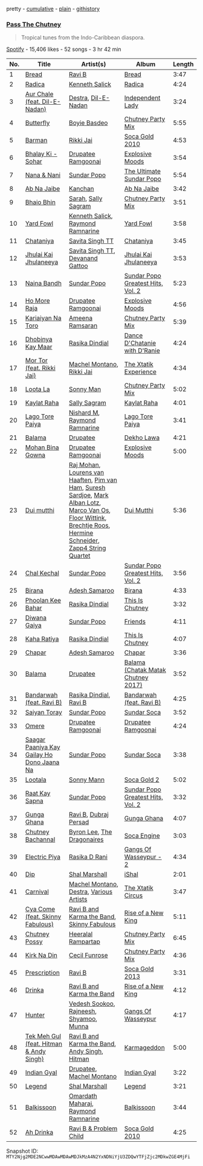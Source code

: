 pretty - [cumulative](/playlists/cumulative/37i9dQZF1DWWXmRdYIgq8J.md) - [plain](/playlists/plain/37i9dQZF1DWWXmRdYIgq8J) - [githistory](https://github.githistory.xyz/mackorone/spotify-playlist-archive/blob/main/playlists/plain/37i9dQZF1DWWXmRdYIgq8J)

### [Pass The Chutney](https://open.spotify.com/playlist/37i9dQZF1DWWXmRdYIgq8J)

> Tropical tunes from the Indo\-Caribbean diaspora.

[Spotify](https://open.spotify.com/user/spotify) - 15,406 likes - 52 songs - 3 hr 42 min

| No. | Title | Artist(s) | Album | Length |
|---|---|---|---|---|
| 1 | [Bread](https://open.spotify.com/track/5AGqmpRFDY5cD1LftIoa2X) | [Ravi B](https://open.spotify.com/artist/6r9ZI8cFoP2cbszW50tdJj) | [Bread](https://open.spotify.com/album/4Fz4hTJSQHTJmTozmkvCN5) | 3:47 |
| 2 | [Radica](https://open.spotify.com/track/15D65PvgOtMSNCNsPWNZUU) | [Kenneth Salick](https://open.spotify.com/artist/4LSkHL3aVB8OFKYbXOwi6r) | [Radica](https://open.spotify.com/album/3YfmVhke219CS6MGDYjnKt) | 4:24 |
| 3 | [Aur Chale \(feat\. Dil\-E\-Nadan\)](https://open.spotify.com/track/0rqf6vbpvLhynNJz6ya5zG) | [Destra](https://open.spotify.com/artist/0xMFjTpcN1zaf1ZU5NaNmk), [Dil\-E\-Nadan](https://open.spotify.com/artist/34B244yve10xAS2LK6VknY) | [Independent Lady](https://open.spotify.com/album/5MX7SERtmC5ObbiWxgVhKb) | 3:24 |
| 4 | [Butterfly](https://open.spotify.com/track/6Xz4fhzvk63Dq9E9DYV8rP) | [Boyie Basdeo](https://open.spotify.com/artist/0pvWvE1P4HYC578HJaF50c) | [Chutney Party Mix](https://open.spotify.com/album/6W123r77NOcUmX0SVAk8FW) | 5:55 |
| 5 | [Barman](https://open.spotify.com/track/4luG5N7yt5gV41Z2pzgtsu) | [Rikki Jai](https://open.spotify.com/artist/1DsXYGSDoSk6szKIVl9fnd) | [Soca Gold 2010](https://open.spotify.com/album/62Lj4znCqFpTXgbtiGPGW1) | 4:53 |
| 6 | [Bhalay Ki \- Sohar](https://open.spotify.com/track/5Nf9dZNAXTBZsEegeIfnxE) | [Drupatee Ramgoonai](https://open.spotify.com/artist/0b2BvPLwaxjE6lFfwhkpGs) | [Explosive Moods](https://open.spotify.com/album/6qq74brYwCHpXU0KaB74Ag) | 3:54 |
| 7 | [Nana & Nani](https://open.spotify.com/track/6KCWJcmmtYMjZMgi4kAiyD) | [Sundar Popo](https://open.spotify.com/artist/5SdqBVV8986tZz1YkDRyOc) | [The Ultimate Sundar Popo](https://open.spotify.com/album/4LIBROVNLxLDZo4s32GiEC) | 5:54 |
| 8 | [Ab Na Jaibe](https://open.spotify.com/track/42jxQLPSuH6OMrkDhPiWkE) | [Kanchan](https://open.spotify.com/artist/20LxVmOnMzPm716JTA7XKi) | [Ab Na Jaibe](https://open.spotify.com/album/2n5A0bEoYkn8q3wm6cc75q) | 3:42 |
| 9 | [Bhaio Bhin](https://open.spotify.com/track/0FNWncnBxzqcxMlpGCf6mI) | [Sarah](https://open.spotify.com/artist/33Gx2JOUU4jrmRhjxwaOxb), [Sally Sagram](https://open.spotify.com/artist/3h2YMkiocFuXM0jfTGMNB3) | [Chutney Party Mix](https://open.spotify.com/album/6W123r77NOcUmX0SVAk8FW) | 3:51 |
| 10 | [Yard Fowl](https://open.spotify.com/track/0ig6iNhu240WdlFNdEO8z6) | [Kenneth Salick](https://open.spotify.com/artist/6SmabcvkBcB2lpaQn3EdN6), [Raymond Ramnarine](https://open.spotify.com/artist/4Mn7PxD4YaodFxdDokVveI) | [Yard Fowl](https://open.spotify.com/album/5HZXzchA8gyOYaCujmpxTd) | 3:58 |
| 11 | [Chataniya](https://open.spotify.com/track/7wVx2fa8mMotK9FM6o9m6B) | [Savita Singh TT](https://open.spotify.com/artist/3xZQr5mvpbIl6CEAN0jU7i) | [Chataniya](https://open.spotify.com/album/66Zvn8tu5lGF34dWtcXFYU) | 3:45 |
| 12 | [Jhulai Kai Jhulaneeya](https://open.spotify.com/track/4T2RNha3216ColKhrewoRe) | [Savita Singh TT](https://open.spotify.com/artist/3xZQr5mvpbIl6CEAN0jU7i), [Devanand Gattoo](https://open.spotify.com/artist/6YJbkTQjvcQIlMgs6B0gUf) | [Jhulai Kai Jhulaneeya](https://open.spotify.com/album/1J3jCiMaCw6vONtH5dD5CJ) | 3:53 |
| 13 | [Naina Bandh](https://open.spotify.com/track/42oKkHNgUzqyTPR4yGwOrg) | [Sundar Popo](https://open.spotify.com/artist/5SdqBVV8986tZz1YkDRyOc) | [Sundar Popo Greatest Hits, Vol\. 2](https://open.spotify.com/album/4YnZLTUgthWyb5kxVHMNdH) | 5:23 |
| 14 | [Ho More Raja](https://open.spotify.com/track/4du8jzQa9JHA2BB9IVprmc) | [Drupatee Ramgoonai](https://open.spotify.com/artist/0b2BvPLwaxjE6lFfwhkpGs) | [Explosive Moods](https://open.spotify.com/album/6qq74brYwCHpXU0KaB74Ag) | 4:56 |
| 15 | [Kariaiyan Na Toro](https://open.spotify.com/track/63dPUEVIPdpwhML1EVS4CX) | [Ameena Ramsaran](https://open.spotify.com/artist/13oaDW0k8DbnU6HJ4n7I3v) | [Chutney Party Mix](https://open.spotify.com/album/6W123r77NOcUmX0SVAk8FW) | 5:39 |
| 16 | [Dhobinya Kay Maar](https://open.spotify.com/track/2b8Rf3fWIDZJCpJ1bm67xz) | [Rasika Dindial](https://open.spotify.com/artist/6bqai4im8en2b0vgEFhSnJ) | [Dance D'Chatanie with D'Ranie](https://open.spotify.com/album/5h7NSzWa3UkoyXWEKDy8x5) | 4:24 |
| 17 | [Mor Tor \(feat\. Rikki Jai\)](https://open.spotify.com/track/3bmJVnAl031qUqToopD8xg) | [Machel Montano](https://open.spotify.com/artist/6wxP7SSzfvi21Cnl8JicdQ), [Rikki Jai](https://open.spotify.com/artist/1DsXYGSDoSk6szKIVl9fnd) | [The Xtatik Experience](https://open.spotify.com/album/1A16ile1jSMMEhMvoRH0WN) | 4:34 |
| 18 | [Loota La](https://open.spotify.com/track/1eVCGigGerjHtN7AWquWWV) | [Sonny Man](https://open.spotify.com/artist/2SbrAYu0L4qMgLntFj5oE6) | [Chutney Party Mix](https://open.spotify.com/album/6W123r77NOcUmX0SVAk8FW) | 5:02 |
| 19 | [Kaylat Raha](https://open.spotify.com/track/1ynopzLTx72TqrkD9KyZLr) | [Sally Sagram](https://open.spotify.com/artist/3h2YMkiocFuXM0jfTGMNB3) | [Kaylat Raha](https://open.spotify.com/album/3UwRZEzfyvvQ9fvx5DIf7O) | 4:01 |
| 20 | [Lago Tore Paiya](https://open.spotify.com/track/4kIvWWW7DVn5dNE5dZsTGK) | [Nishard M](https://open.spotify.com/artist/6z6RdNPFBjmUIsstVgTzqi), [Raymond Ramnarine](https://open.spotify.com/artist/4Mn7PxD4YaodFxdDokVveI) | [Lago Tore Paiya](https://open.spotify.com/album/0t0l1mRGOfyhFn1Ddvrb0I) | 3:41 |
| 21 | [Balama](https://open.spotify.com/track/3Zw2VFaqvZAkn1uMKX9jKe) | [Drupatee](https://open.spotify.com/artist/7d41HV53Mpqmn3DBacKaEd) | [Dekho Lawa](https://open.spotify.com/album/0NhPsvgyL8J66KKggFU2KR) | 4:21 |
| 22 | [Mohan Bina Gowna](https://open.spotify.com/track/03qQAIUvSjPUzeonHQvjgY) | [Drupatee Ramgoonai](https://open.spotify.com/artist/0b2BvPLwaxjE6lFfwhkpGs) | [Explosive Moods](https://open.spotify.com/album/6qq74brYwCHpXU0KaB74Ag) | 5:00 |
| 23 | [Dui mutthi](https://open.spotify.com/track/1rbdePMcbIrKU2d78CeaET) | [Raj Mohan](https://open.spotify.com/artist/6q9e4Kaz8B1rWUhn90FKHH), [Lourens van Haaften](https://open.spotify.com/artist/4OXNlJwB0dS3OHKEy7fvcZ), [Pim van Ham](https://open.spotify.com/artist/0g0hjwO0mOKmlgCnuuNWyj), [Suresh Sardjoe](https://open.spotify.com/artist/7b35P4xYiYSBqIK6R6Eu7X), [Mark Alban Lotz](https://open.spotify.com/artist/4BT7pe28q1DoqZ2RAGdqoL), [Marco Van Os](https://open.spotify.com/artist/2iQp9PXU3p3B6Hkh3Ubqf0), [Floor Wittink](https://open.spotify.com/artist/3LKc3qlrI8DU7TdGMtj4z0), [Brechtje Roos](https://open.spotify.com/artist/58w6eh2rPTb7lmgym8eqAg), [Hermine Schneider](https://open.spotify.com/artist/5hggtrKT48o2dHiXqpPdP8), [Zapp4 String Quartet](https://open.spotify.com/artist/79ViaraJqaTKddHQHEv5qy) | [Dui Mutthi](https://open.spotify.com/album/36iXCe2LDP7eKjptNACbVy) | 5:36 |
| 24 | [Chal Kechal](https://open.spotify.com/track/2vh3NvmYn1a6KSqpD05sLz) | [Sundar Popo](https://open.spotify.com/artist/5SdqBVV8986tZz1YkDRyOc) | [Sundar Popo Greatest Hits, Vol\. 2](https://open.spotify.com/album/4YnZLTUgthWyb5kxVHMNdH) | 3:56 |
| 25 | [Birana](https://open.spotify.com/track/70NzqCskRA7XRDUos19Wq3) | [Adesh Samaroo](https://open.spotify.com/artist/3Z2PCgLmSRet1U0gP0wD9r) | [Birana](https://open.spotify.com/album/2lZyQHX5F8QCMqQgC8QyTr) | 4:33 |
| 26 | [Phoolan Kee Bahar](https://open.spotify.com/track/7nDjhlHgqmCK0WSym7E90m) | [Rasika Dindial](https://open.spotify.com/artist/6bqai4im8en2b0vgEFhSnJ) | [This Is Chutney](https://open.spotify.com/album/5Fmp7GwRXHWqxOwigb8Ywo) | 3:32 |
| 27 | [Diwana Gaiya](https://open.spotify.com/track/3FIBaj6iAezqJvHhOqzpu4) | [Sundar Popo](https://open.spotify.com/artist/5SdqBVV8986tZz1YkDRyOc) | [Friends](https://open.spotify.com/album/3qM287mPng6L7SItYtEtF7) | 4:11 |
| 28 | [Kaha Ratiya](https://open.spotify.com/track/0JrJLBUf8lOJOjdU2pFgYo) | [Rasika Dindial](https://open.spotify.com/artist/6bqai4im8en2b0vgEFhSnJ) | [This Is Chutney](https://open.spotify.com/album/5Fmp7GwRXHWqxOwigb8Ywo) | 4:07 |
| 29 | [Chapar](https://open.spotify.com/track/578PfZQhcglyX136Y1nGpP) | [Adesh Samaroo](https://open.spotify.com/artist/3Z2PCgLmSRet1U0gP0wD9r) | [Chapar](https://open.spotify.com/album/4dOCgZEUBvys0ZW6CYXhIQ) | 3:36 |
| 30 | [Balama](https://open.spotify.com/track/0YWBtnNdMdEuh8RK8AXDXg) | [Drupatee](https://open.spotify.com/artist/7d41HV53Mpqmn3DBacKaEd) | [Balama \(Chatak Matak Chutney 2017\)](https://open.spotify.com/album/6Gp9dJ8j1KUbw5xKJ0Rx6o) | 3:52 |
| 31 | [Bandarwah \(feat\. Ravi B\)](https://open.spotify.com/track/3IGfrhOSd1eg1CSBzUX01w) | [Rasika Dindial](https://open.spotify.com/artist/6bqai4im8en2b0vgEFhSnJ), [Ravi B](https://open.spotify.com/artist/6r9ZI8cFoP2cbszW50tdJj) | [Bandarwah \(feat\. Ravi B\)](https://open.spotify.com/album/1EpG3o1xvOD2pcmMu0Jt9q) | 4:25 |
| 32 | [Saiyan Toray](https://open.spotify.com/track/3gzcu3KSs6NvikMaUQP7e0) | [Sundar Popo](https://open.spotify.com/artist/5SdqBVV8986tZz1YkDRyOc) | [Sundar Soca](https://open.spotify.com/album/2a8UdL4RPbeJPBVyMZFMbX) | 3:52 |
| 33 | [Omere](https://open.spotify.com/track/3tFQKzmd075MoWRYzph1pN) | [Drupatee Ramgoonai](https://open.spotify.com/artist/0b2BvPLwaxjE6lFfwhkpGs) | [Drupatee Ramgoonai](https://open.spotify.com/album/2FXMAs4LSzuJKBO7JkHdlz) | 4:24 |
| 34 | [Saagar Paaniya Kay Gailay Ho Dono Jaana Na](https://open.spotify.com/track/2wfwUwXIA0veMyh6vNCM3M) | [Sundar Popo](https://open.spotify.com/artist/5SdqBVV8986tZz1YkDRyOc) | [Sundar Soca](https://open.spotify.com/album/2a8UdL4RPbeJPBVyMZFMbX) | 3:38 |
| 35 | [Lootala](https://open.spotify.com/track/1XbEmKkEdifeicWVbhbS3T) | [Sonny Mann](https://open.spotify.com/artist/7ISdKLHNOk7qDf9vIRwCa0) | [Soca Gold 2](https://open.spotify.com/album/67tWcKDetfKQS7o3sLV71y) | 5:02 |
| 36 | [Raat Kay Sapna](https://open.spotify.com/track/6bK5f9cYKD3wdB9sbbp5da) | [Sundar Popo](https://open.spotify.com/artist/5SdqBVV8986tZz1YkDRyOc) | [Sundar Popo Greatest Hits, Vol\. 2](https://open.spotify.com/album/4YnZLTUgthWyb5kxVHMNdH) | 3:32 |
| 37 | [Gunga Ghana](https://open.spotify.com/track/6scC03TvTwI1VbEGIYrD8R) | [Ravi B](https://open.spotify.com/artist/6r9ZI8cFoP2cbszW50tdJj), [Dubraj Persad](https://open.spotify.com/artist/4utj62fmWsquEdUPamiUDX) | [Gunga Ghana](https://open.spotify.com/album/5HHAYnNENqxTSYOnnx1Ilk) | 4:07 |
| 38 | [Chutney Bachannal](https://open.spotify.com/track/5P0X7qfDz1XsrlOi31vi1g) | [Byron Lee](https://open.spotify.com/artist/1qerVYQkyneFNgZfMKH6HX), [The Dragonaires](https://open.spotify.com/artist/6lSdMYrQWXU22MBTq1qc0y) | [Soca Engine](https://open.spotify.com/album/1XZv3qPdcRhpyQXpULHedg) | 3:03 |
| 39 | [Electric Piya](https://open.spotify.com/track/4EeCGjwk9d7iO9Ti5w2xlX) | [Rasika D Rani](https://open.spotify.com/artist/2w4iE0LWFKbnoSkgERsqso) | [Gangs Of Wasseypur \- 2](https://open.spotify.com/album/7DBbDXQbei6e4X6EdXOyz2) | 4:34 |
| 40 | [Dip](https://open.spotify.com/track/6l6RCCV2A9u3SHIt3mvaiN) | [Shal Marshall](https://open.spotify.com/artist/7mds6P3MvNyCg7l2QFpx6d) | [iShal](https://open.spotify.com/album/21VpDRRs5PrfuCT45QzAaS) | 2:01 |
| 41 | [Carnival](https://open.spotify.com/track/1onPy0sa2R4jqSx5zFlEff) | [Machel Montano](https://open.spotify.com/artist/6wxP7SSzfvi21Cnl8JicdQ), [Destra](https://open.spotify.com/artist/0xMFjTpcN1zaf1ZU5NaNmk), [Various Artists](https://open.spotify.com/artist/0LyfQWJT6nXafLPZqxe9Of) | [The Xtatik Circus](https://open.spotify.com/album/0wxyLnJUJM3KvrDMnECo7I) | 3:47 |
| 42 | [Cya Come \(feat\. Skinny Fabulous\)](https://open.spotify.com/track/1WXJZK7uTn3iRrbfaXYZ6n) | [Ravi B and Karma the Band](https://open.spotify.com/artist/0f2Ro30PphxH8JaXsr2fFC), [Skinny Fabulous](https://open.spotify.com/artist/56BHYURgbka2nQbBy8XZ3x) | [Rise of a New King](https://open.spotify.com/album/47ZPIYAGwct5LotU50oetq) | 5:11 |
| 43 | [Chutney Possy](https://open.spotify.com/track/18WPeo6KhokOa8ByGLf1ee) | [Heeralal Rampartap](https://open.spotify.com/artist/314CfLhAljnYV6PBjTTdsK) | [Chutney Party Mix](https://open.spotify.com/album/6W123r77NOcUmX0SVAk8FW) | 6:45 |
| 44 | [Kirk Na Din](https://open.spotify.com/track/5CHZlrPJRkmNVfzMyqt3mT) | [Cecil Funrose](https://open.spotify.com/artist/3wRM9dajPobZCh8VKpRxhR) | [Chutney Party Mix](https://open.spotify.com/album/6W123r77NOcUmX0SVAk8FW) | 4:36 |
| 45 | [Prescription](https://open.spotify.com/track/4LKcY2x9F64lJmr3qeNhBm) | [Ravi B](https://open.spotify.com/artist/6r9ZI8cFoP2cbszW50tdJj) | [Soca Gold 2013](https://open.spotify.com/album/3P4NsDb4H3rL9YSiLoFuSS) | 3:31 |
| 46 | [Drinka](https://open.spotify.com/track/47Q0sApPOOLeEKzUKFeXu9) | [Ravi B and Karma the Band](https://open.spotify.com/artist/0f2Ro30PphxH8JaXsr2fFC) | [Rise of a New King](https://open.spotify.com/album/47ZPIYAGwct5LotU50oetq) | 4:12 |
| 47 | [Hunter](https://open.spotify.com/track/420E2n9BEBXL8J7uYAWXtR) | [Vedesh Sookoo](https://open.spotify.com/artist/7ISb9PCOxy0mfKcwsZY5wM), [Rajneesh](https://open.spotify.com/artist/1gFEvcgoCtwF6USROCIs8d), [Shyamoo](https://open.spotify.com/artist/09fbzAqn6OUh1MR2TbQkt6), [Munna](https://open.spotify.com/artist/7sHZEksfZX6M6bvqp1XLRz) | [Gangs Of Wasseypur](https://open.spotify.com/album/5lOKYvuSy6buolqIHSUwpG) | 4:17 |
| 48 | [Tek Meh Gul \(feat\. Hitman & Andy Singh\)](https://open.spotify.com/track/76bp1DQTIHFWdWGFc9yOyz) | [Ravi B and Karma the Band](https://open.spotify.com/artist/0f2Ro30PphxH8JaXsr2fFC), [Andy Singh](https://open.spotify.com/artist/3EyhGbKjTvUKakWogowSiz), [Hitman](https://open.spotify.com/artist/7v1sbPiulgV8DjbanWz8VG) | [Karmageddon](https://open.spotify.com/album/7IvdAbaAIemMYVDljaCiEc) | 5:00 |
| 49 | [Indian Gyal](https://open.spotify.com/track/2Vwpai1MSuaBJRXnMjAa3Y) | [Drupatee](https://open.spotify.com/artist/7d41HV53Mpqmn3DBacKaEd), [Machel Montano](https://open.spotify.com/artist/6wxP7SSzfvi21Cnl8JicdQ) | [Indian Gyal](https://open.spotify.com/album/6SYuxFQV5iyRoI43DtDtQp) | 3:22 |
| 50 | [Legend](https://open.spotify.com/track/6e5mgv3aosMtxjI15UssZp) | [Shal Marshall](https://open.spotify.com/artist/7mds6P3MvNyCg7l2QFpx6d) | [Legend](https://open.spotify.com/album/3t4xXfaFVDuqArHeCl2P2R) | 3:21 |
| 51 | [Balkissoon](https://open.spotify.com/track/4dbTsPxGxBKxVfF6ME1YWE) | [Omardath Maharaj](https://open.spotify.com/artist/2ucwlWOsuVNoYQbVswk9Sz), [Raymond Ramnarine](https://open.spotify.com/artist/4Mn7PxD4YaodFxdDokVveI) | [Balkissoon](https://open.spotify.com/album/0sfSf7YckGZfACxpowk1vG) | 3:44 |
| 52 | [Ah Drinka](https://open.spotify.com/track/5wIyeEZbS6mufivybplOEw) | [Ravi B & Problem Child](https://open.spotify.com/artist/4bdt4Twty5nZAjR3WsnzNg) | [Soca Gold 2010](https://open.spotify.com/album/62Lj4znCqFpTXgbtiGPGW1) | 4:25 |

Snapshot ID: `MTY2Njg2MDE2NCwwMDAwMDAwMDJkMzA4N2YxNDNiYjU3ZDQwYTFjZjc2MDkwZGE4MjFi`
